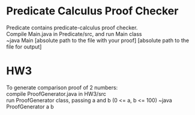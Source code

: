 # Predicate Calculus Proof Checker
Predicate contains predicate-calculus proof checker. <br>
Compile Main.java in Predicate/src, and run Main class <br>
~java Main [absolute path to the file with your proof] [absolute path to the file for output]

# HW3
To generate comparison proof of 2 numbers: <br>
compile ProofGenerator.java in HW3/src <br>
run ProofGenerator class, passing a and b (0 <= a, b <= 100)
~java ProofGenerator a b

